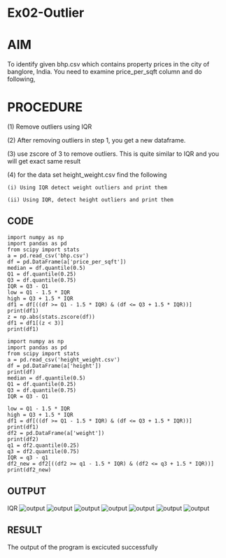 # Ex02-Outlier
# AIM

To identify given bhp.csv which contains property prices in the city of banglore, India. You need to examine price_per_sqft column and do following,

# PROCEDURE

(1) Remove outliers using IQR 

(2) After removing outliers in step 1, you get a new dataframe.

(3) use zscore of 3 to remove outliers. This is quite similar to IQR and you will get exact same result

(4) for the data set height_weight.csv find the following

    (i) Using IQR detect weight outliers and print them

    (ii) Using IQR, detect height outliers and print them
## CODE
```
import numpy as np
import pandas as pd
from scipy import stats
a = pd.read_csv('bhp.csv')
df = pd.DataFrame(a['price_per_sqft'])
median = df.quantile(0.5)
Q1 = df.quantile(0.25)
Q3 = df.quantile(0.75)
IQR = Q3 - Q1
low = Q1 - 1.5 * IQR
high = Q3 + 1.5 * IQR
df1 = df[((df >= Q1 - 1.5 * IQR) & (df <= Q3 + 1.5 * IQR))]
print(df1)
z = np.abs(stats.zscore(df))
df1 = df1[(z < 3)]
print(df1)

import numpy as np
import pandas as pd
from scipy import stats
a = pd.read_csv('height_weight.csv')
df = pd.DataFrame(a['height'])
print(df)
median = df.quantile(0.5)
Q1 = df.quantile(0.25)
Q3 = df.quantile(0.75)
IQR = Q3 - Q1

low = Q1 - 1.5 * IQR
high = Q3 + 1.5 * IQR
df1 = df[((df >= Q1 - 1.5 * IQR) & (df <= Q3 + 1.5 * IQR))]
print(df1)
df2 = pd.DataFrame(a['weight'])
print(df2)
q1 = df2.quantile(0.25)
q3 = df2.quantile(0.75)
IQR = q3 - q1
df2_new = df2[((df2 >= q1 - 1.5 * IQR) & (df2 <= q3 + 1.5 * IQR))]
print(df2_new)
```
## OUTPUT
IQR
![output](./a.png)
![output](./b.png)
![output](./c.png)
![output](./d.png)
![output](./e.png)
![output](./f.png)
![output](./g.png)
## RESULT
The output of the program is excicuted successfully
